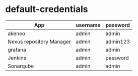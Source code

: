 # default-credentials

| App                             | username      | password      |
| -------------                   | ------------- | ------------- |
| akeneo                          | admin         | admin         |
| Nexus repository Manager        | admin         | admin123      |
| grafana                         | admin         | admin         |
| Jenkins                         | admin         | password      |
| Sonarqube                       | admin         | admin         |



